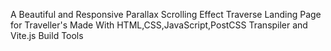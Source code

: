 A Beautiful and Responsive Parallax Scrolling Effect Traverse Landing Page for Traveller's Made With HTML,CSS,JavaScript,PostCSS Transpiler and Vite.js Build Tools

